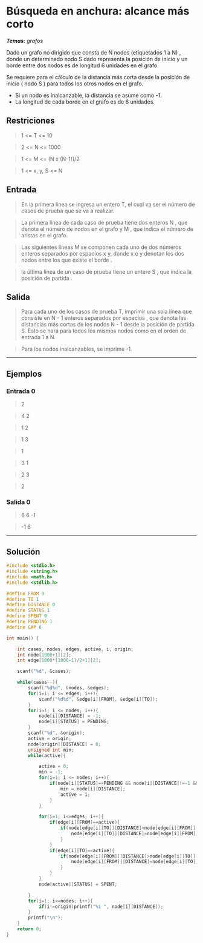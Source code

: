 # Búsqueda en anchura: alcance más corto

_**Temas**_: _grafos_

Dado un grafo no dirigido que consta de N nodos (etiquetados 1 a N) , donde un determinado nodo S dado representa la posición de inicio y un borde entre dos nodos es de longitud 6 unidades en el grafo.

Se requiere para el cálculo de la distancia más corta desde la posición de inicio ( nodo S ) para todos los otros nodos en el grafo.

- Si un nodo es inalcanzable, la distancia se asume como -1.
- La longitud de cada borde en el grafo es de 6 unidades.

## Restriciones
> 1 <= T <= 10

> 2 <= N <= 1000

> 1 <= M <= (N x (N-1))/2

> 1 <= x, y, S <= N

## Entrada

> En la primera linea se ingresa un entero T, el cual va ser el número de casos de prueba que se va a realizar.

> La primera línea de cada caso de prueba tiene dos enteros N , que denota el número de nodos en el grafo y M , que indica el número de aristas en el grafo.

> Las siguientes líneas M se componen cada uno de dos números enteros separados por espacios x y, donde x e y denotan los dos nodos entre los que existe el borde .

>la última línea de un caso de prueba tiene un entero S , que indica la posición de partida .

## Salida

> Para cada uno de los casos de prueba T, imprimir una sola línea que consiste en N - 1 enteros separados por espacios , que denota las distancias más cortas de los nodos N - 1 desde la posición de partida S. Esto se hará para todos los mismos nodos como en el orden de entrada 1 a N.

> Para los nodos inalcanzables, se imprime -1.

---

## Ejemplos

### Entrada 0

> 2

> 4 2

> 1 2

> 1 3

> 1

> 3 1

> 2 3

>2

### Salida 0

> 6 6 -1

> -1 6

---

## Solución

```C
#include <stdio.h>
#include <string.h>
#include <math.h>
#include <stdlib.h>

#define FROM 0
#define TO 1
#define DISTANCE 0
#define STATUS 1
#define SPENT 0
#define PENDING 1
#define GAP 6

int main() {

	int cases, nodes, edges, active, i, origin;
	int node[1000+1][2];
	int edge[1000*(1000-1)/2+1][2];

	scanf("%d", &cases);

	while(cases--){
		scanf("%d%d", &nodes, &edges);
		for(i=1; i <= edges; i++){
			scanf("%d%d", &edge[i][FROM], &edge[i][TO]);
		}
		for(i=1; i <= nodes; i++){
			node[i][DISTANCE] = -1;
			node[i][STATUS] = PENDING;
		}
		scanf("%d", &origin);
        active = origin;
		node[origin][DISTANCE] = 0;
		unsigned int min;
		while(active){

			active = 0;
			min = -1;
			for(i=1; i <= nodes; i++){
				if(node[i][STATUS]==PENDING && node[i][DISTANCE]!=-1 && node[i][DISTANCE]<min){
					min = node[i][DISTANCE];
					active = i;
				}
			}

			for(i=1; i<=edges; i++){
				if(edge[i][FROM]==active){
					if(node[edge[i][TO]][DISTANCE]>node[edge[i][FROM]][DISTANCE]+GAP || node[edge[i][TO]][DISTANCE]==-1){
						node[edge[i][TO]][DISTANCE]=node[edge[i][FROM]][DISTANCE]+GAP;
					}
				}
				if(edge[i][TO]==active){
					if(node[edge[i][FROM]][DISTANCE]>node[edge[i][TO]][DISTANCE]+GAP || node[edge[i][FROM]][DISTANCE]==-1){
						node[edge[i][FROM]][DISTANCE]=node[edge[i][TO]][DISTANCE]+GAP;
					}
				}
			}
			node[active][STATUS] = SPENT;

		}
		for(i=1; i<=nodes; i++){
			if(i!=origin)printf("%i ", node[i][DISTANCE]);
		}
		printf("\n");
	}
    return 0;
}
```
